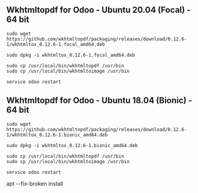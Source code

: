 ## Wkhtmltopdf for Odoo - Ubuntu 20.04 (Focal) - 64 bit

~~~
sudo wget https://github.com/wkhtmltopdf/packaging/releases/download/0.12.6-1/wkhtmltox_0.12.6-1.focal_amd64.deb

sudo dpkg -i wkhtmltox_0.12.6-1.focal_amd64.deb

sudo cp /usr/local/bin/wkhtmltopdf /usr/bin
sudo cp /usr/local/bin/wkhtmltoimage /usr/bin

service odoo restart
~~~

## Wkhtmltopdf for Odoo - Ubuntu 18.04 (Bionic) - 64 bit

~~~
sudo wget https://github.com/wkhtmltopdf/packaging/releases/download/0.12.6-1/wkhtmltox_0.12.6-1.bionic_amd64.deb

sudo dpkg -i wkhtmltox_0.12.6-1.bionic_amd64.deb

sudo cp /usr/local/bin/wkhtmltopdf /usr/bin
sudo cp /usr/local/bin/wkhtmltoimage /usr/bin

service odoo restart
~~~
apt --fix-broken install
